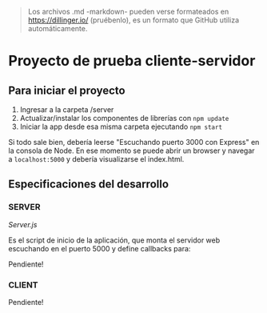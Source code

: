 >Los archivos .md -markdown- pueden verse formateados en https://dillinger.io/ (pruébenlo), es un formato que GitHub utiliza automáticamente.

# Proyecto de prueba cliente-servidor

## Para iniciar el proyecto

1. Ingresar a la carpeta /server
2. Actualizar/instalar los componentes de librerías con `npm update`
3. Iniciar la app desde esa misma carpeta ejecutando `npm start`

Si todo sale bien, debería leerse "Escuchando puerto 3000 con Express" en la consola de Node.
En ese momento se puede abrir un browser y navegar a `localhost:5000` y debería visualizarse el index.html.


## Especificaciones del desarrollo

### SERVER

*Server.js*

Es el script de inicio de la aplicación, que monta el servidor web escuchando en el puerto 5000 y define callbacks para:

Pendiente!

### CLIENT

Pendiente!
